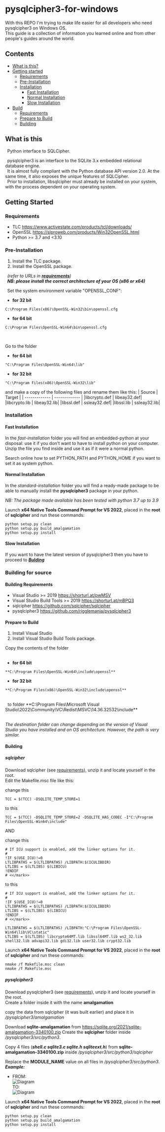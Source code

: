 # pysqlcipher3-for-windows
With this REPO I'm trying to make life easier for all developers who need pysqlcipher3 on Windows OS.<br>
This guide is a collection of information you learned online and from other people's guides around the world.

## Contents

*   [What is this?](#what-is-this)
*   [Getting started](#getting-started)
    *   [Requirements](#requirements)
    *   [Pre-Installation](#pre-installation)
    *   [Installation](#installation)
          *  [Fast Installation](#fast-installation)
          *  [Normal Installation](#normal-installation)
          *  [Slow Installation](#slow-installation)
 *   [Build](#building-for-source)
     *   [Requirements](#building-requirements)
     *   [Prepare to Build](#prepare-to-build)
     *   [Building](#building)


## What is this
&ensp;Python interface to SQLCipher.

&ensp;pysqlcipher3 is an interface to the SQLite 3.x embedded relational database engine.<br>
&ensp;It is almost fully compliant with the Python database API version 2.0. At the same time, it also exposes the unique features of SQLCipher. <br>
&ensp;Prior to installation, libsqlcipher must already be installed on your system, with the process dependent on your operating system.

## Getting Started

### Requirements
* TLC https://www.activestate.com/products/tcl/downloads/
* OpenSSL https://slproweb.com/products/Win32OpenSSL.html
* Python >= 3.7 and <3.10

### Pre-Installation
   1. Install the TLC package.<br>
   2. Install the OpenSSL package.<br>
   
&ensp;_(refer to URLs in ***[requirements](#requirements)***)_<br>
&ensp;***NB: please install the correct architecture of your OS (x86 or x64)***

&ensp;Set the system environment variable "OPENSSL_CONF": <br>
   * __for 32 bit__
   ```
   C:\Program Files(x86)\OpenSSL-Win32\bin\openssl.cfg
   ```
   * __for 64 bit__
   ```
   C:\Program Files\OpenSSL-Win64\bin\openssl.cfg
   ```
<br>

Go to the folder <br> 
* __for 64 bit__
```
"C:\Program Files\OpenSSL-Win64\lib"
```
* __for 32 bit__
```
"C:\Program Files(x86)\OpenSSL-Win32\lib"
```

and make a copy of the following files and rename them like this:
| Source  | Target |
| ------------- | ------------- |
|libcrypto.def | libeay32.def|
|libcrypto.lib | libeay32.lib|
|libssl.def | ssleay32.def|
|libssl.lib | ssleay32.lib|

### Installation
#### Fast Installation
In the _fast-installation_ folder you will find an embedded-python at your disposal: use it if you don't want to have to install python on your computer.<br>
Unzip the file you find inside and use it as if it were a normal python.<br>

Search online how to set PYTHON_PATH and PYTHON_HOME if you want to set it as system python.<br>

#### Normal Installation
In the _standard-installation_ folder you will find a ready-made package to be able to manually install the **pysqlcipher3** package in your python.

_NB: The package made available has been tested with python 3.7 up to 3.9_

Launch **x64 Native Tools Command Prompt for VS 2022**, placed in the **root** of **sqlcipher** and run these commands:
```
python setup.py clean  
python setup.py build_amalgamation
python setup.py install  
```

#### Slow Installation
If you want to have the latest version of pysqlcipher3 then you have to proceed to ***[Bulding](#building-for-source)***

### Building for source
#### Building Requirements
   * Visual Studio >= 2019 https://shorturl.at/pwMSV
   * Visual Studio Build Tools >= 2019 https://shorturl.at/mBPQ3
   *  sqlcipher https://github.com/sqlcipher/sqlcipher
   *  pysqlcipher3 https://github.com/rigglemania/pysqlcipher3

     
#### Prepare to Build
   1. Install Visual Studio<br>
   2. Install Visual Studio Build Tools package.<br>

Copy the contents of the folder <br><br>
* __for 64 bit__
```
**C:\Program Files\OpenSSL-Win64\include\openssl**
```
* __for 32 bit__
```
**C:\Program Files(x86)\OpenSSL-Win32\include\openssl**
```

<br>
&nbsp; to folder **C:\Program Files\Microsoft Visual Studio\2022\Community\VC\Redist\MSVC\14.36.32532\include** <br><br>

_The destination folder can change depending on the version of Visual Studio you have installed and on OS architecture. However, the path is very similar._

#### Building
##### **sqlcipher**
Download sqlcipher (see [requirements](#requirements)), unzip it and locate yourself in the root.<br>
Edit the Makefile.msc file like this:

change this
```
TCC = $(TCC) -DSQLITE_TEMP_STORE=1
```
to this
```
TCC = $(TCC) -DSQLITE_TEMP_STORE=2 -DSQLITE_HAS_CODEC -I"C:\Program Files\OpenSSL-Win64\include"
```

AND

change this
```
# If ICU support is enabled, add the linker options for it.
#
!IF $(USE_ICU)!=0
LTLIBPATHS = $(LTLIBPATHS) /LIBPATH:$(ICULIBDIR)
LTLIBS = $(LTLIBS) $(LIBICU)
!ENDIF
# <</mark>>
```
to this 
```
# If ICU support is enabled, add the linker options for it.
#
!IF $(USE_ICU)!=0
LTLIBPATHS = $(LTLIBPATHS) /LIBPATH:$(ICULIBDIR)
LTLIBS = $(LTLIBS) $(LIBICU)
!ENDIF
# <</mark>>

LTLIBPATHS = $(LTLIBPATHS) /LIBPATH:"C:\Program Files\OpenSSL-Win64\lib\VC\static"
LTLIBS = $(LTLIBS) libcrypto64MT.lib libssl64MT.lib ws2_32.lib shell32.lib advapi32.lib gdi32.lib user32.lib crypt32.lib
```

Launch **x64 Native Tools Command Prompt for VS 2022**, placed in the **root** of **sqlcipher** and run these commands:
```
nmake /f Makefile.msc clean
nmake /f Makefile.msc
```

##### **pysqlcipher3**

Download pysqlcipher3 (see [requirements](#requirements)), unzip it and locate yourself in the root.<br>
Create a folder inside it with the name **amalgamation**

copy the data from sqlcipher (it was built earlier) and place it in _/pysqlcipher3/amalgamation_

Download **sqlite-amalgamation** from https://sqlite.org/2021/sqlite-amalgamation-3340100.zip
Create the **sqlcipher** folder inside _/pysqlcipher3/src/python3_.

Copy 4 files (***shell.c sqlite3.c sqlite.h sqliteext.h***) from **sqlite-amalgamation-3340100.zip** inside _/pysqlcipher3/src/python3/sqlcipher_

Replace the **MODULE_NAME** value on all files in _/pysqlcipher3/src/python3_.<br>
***Example:***<br>
* FROM:<br>
![Diagram](doc/original.png)<br>
TO:<br>
![Diagram](doc/final.png)<br>

Launch **x64 Native Tools Command Prompt for VS 2022**, placed in the **root** of **sqlcipher** and run these commands:
```
python setup.py clean  
python setup.py build_amalgamation
python setup.py install  
```
